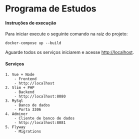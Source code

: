 # Programa de Estudos

#### Instruções de execução
Para iniciar execute o seguinte comando na raiz do projeto:

```
docker-compose up --build
```

Aguarde todos os serviços iniciarem e acesse [http://localhost](http://localhost).

#### Serviços

```
1. Vue + Node
    - Frontend
    - http://localhost
2. Slim + PHP
    - Backend
    - http://localhost:8080
3. MySql
    - Banco de dados
    - Porta 3306
4. Adminer
    - Cliente de banco de dados
    - http://localhost:8081
5. Flyway
    - Migrations
```